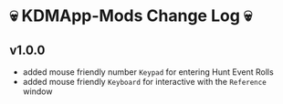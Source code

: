 # 💀 KDMApp-Mods Change Log 💀
## v1.0.0
* added mouse friendly number `Keypad` for entering Hunt Event Rolls
* added mouse friendly `Keyboard` for interactive with the `Reference` window
